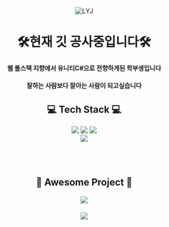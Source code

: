 <div align=center>
  
![LYJ](https://capsule-render.vercel.app/api?type=waving&color=auto&height=150&section=header&text=Developer%20YuJin&fontSize=45)

# 🛠현재 깃 공사중입니다🛠


#### 웹 풀스택 지향에서 유니티C#으로 전향하게된 학부생입니다

#### 잘하는 사람보다 잘아는 사람이 되고싶습니다

  
## 💻 Tech Stack 💻

<img src="https://img.shields.io/badge/UNITY-FFFFFF?style=flat&logo=unity&logoColor=black"/>
<img src="https://img.shields.io/badge/CSharp-239120?style=flat&logo=csharp&logoColor=black"/>
<img src="https://img.shields.io/badge/PhotonNetwork-4479A1?style=flat&logo=photonnetwork&logoColor=black"/>

<br/>
<img src="https://img.shields.io/badge/PhotonNetwork-4479A1?style=flat&logo=photonnetwork&logoColor=black"/>


<br/><br/>

## 🥇 Awesome Project 🥇


#### [<img src="https://img.shields.io/badge/Unity와 Pun을 이용한 3D로비 및 다중 방 입장형태 온라인 게임-00000?style=flat&logo=condaforge&logoColor=black"/>](https://github.com/jsh991226/ProjectHIM)
#### [<img src="https://img.shields.io/badge/Unity와 Pun을 이용한 3D 멀티 리듬게임-FA243C?style=flat&logo=applemusic&logoColor=black"/>](https://github.com/jsh991226/dotWPublic) 


</div>


